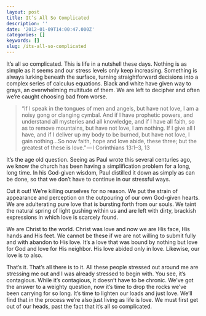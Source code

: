```yaml
---
layout: post
title: It’s All So Complicated
description: ''
date: '2012-01-09T14:00:47.000Z'
categories: []
keywords: []
slug: /its-all-so-complicated
---
```


It’s all so complicated. This is life in a nutshell these days. Nothing is as simple as it seems and our stress levels only keep increasing. Something is always lurking beneath the surface, turning straightforward decisions into a complex series of calculus equations. Black and white have given way to grays, an overwhelming multitude of them. We are left to decipher and often we’re caught choosing bad from worse.

> “If I speak in the tongues of men and angels, but have not love, I am a noisy gong or clanging cymbal. And if I have prophetic powers, and understand all mysteries and all knowledge, and if I have all faith, so as to remove mountains, but have not love, I am nothing. If I give all I have, and if I deliver up my body to be burned, but have not love, I gain nothing…So now faith, hope and love abide, these three; but the greatest of these is love.” — I Corinthians 13:1–3, 13

It’s the age old question. Seeing as Paul wrote this several centuries ago, we know the church has been having a simplification problem for a long, long time. In his God-given wisdom, Paul distilled it down as simply as can be done, so that we don’t have to continue in our stressful ways.

Cut it out! We’re killing ourselves for no reason. We put the strain of appearance and perception on the outpouring of our own God-given hearts. We are adulterating pure love that is bursting forth from our souls. We taint the natural spring of light gushing within us and are left with dirty, brackish expressions in which love is scarcely found.

We are Christ to the world. Christ was love and now we are His face, His hands and His feet. We cannot be these if we are not willing to submit fully and with abandon to His love. It’s a love that was bound by nothing but love for God and love for His neighbor. His love abided only in love. Likewise, our love is to also.

That’s it. That’s all there is to it. All these people stressed out around me are stressing me out and I was already stressed to begin with. You see, it’s contagious. While it’s contagious, it doesn’t have to be chronic. We’ve got the answer to a weighty question, now it’s time to drop the rocks we’ve been carrying for so long. It’s time to lighten our loads and just love. We’ll find that in the process we’re also just living as life is love. We must first get out of our heads, past the fact that it’s all so complicated.